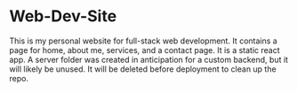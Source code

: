 # Web-Dev-Site

This is my personal website for full-stack web development. It contains a page for home, about me, services, and a contact page.
It is a static react app. A server folder was created in anticipation for a custom backend, but it will likely be unused. It will
be deleted before deployment to clean up the repo.
